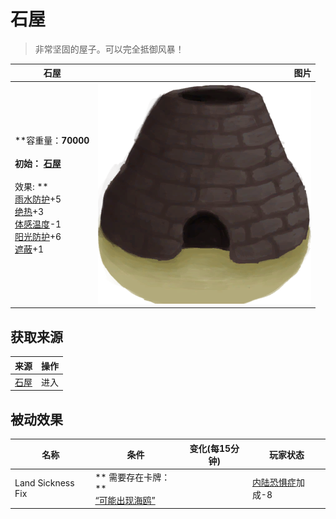 # 石屋  
> 非常坚固的屋子。可以完全抵御风暴！  
  
  石屋  |   图片   
 ----  |  ----:   
 **容重量：**70000<br><br>**初始：**	[石屋](StoneHut.md)<br><br>** 效果: **<br>[雨水防护](RainProtection.md)+5<br>[绝热](InsulationHeat.md)+3<br>[体感温度](TemperaturePerceived.md)-1<br>[阳光防护](SunProtection.md)+6<br>[遮蔽](Sheltered.md)+1  |  ![](Sprite/Kiln.png)   
  
## 获取来源  
来源  |  操作  
----  |  ----  
[石屋](StoneHutEntrance.md)  |  进入  
## 被动效果  
名称  |  条件  |  变化(每15分钟)  |  玩家状态  
----  |  ----  |  ----  |  ----  
Land Sickness Fix  |  ** 需要存在卡牌：**<br>[“可能出现海鸥”](tag_Coastal.md)  |    |  [内陆恐惧症](LandSickness.md)加成-8  
